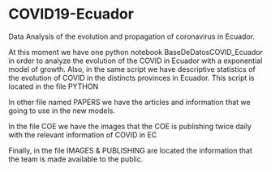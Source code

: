 # COVID19-Ecuador
Data Analysis of the evolution and propagation of coronavirus in Ecuador. 

At this moment we have one python notebook BaseDeDatosCOVID_Ecuador in order to analyze the evolution of the COVID in Ecuador with a exponential model of growth. 
Also, in the same script we have descriptive statistics of the evolution of COVID in the distincts provinces in Ecuador.
This script is located in the file PYTHON

In other file named PAPERS we have the articles and information that we going to use in the new models. 

In the file COE we have the images that the COE is publishing twice daily with the relevant information of COVID in EC

Finally, in the file IMAGES & PUBLISHING are located the information that the team is made available to the public.
